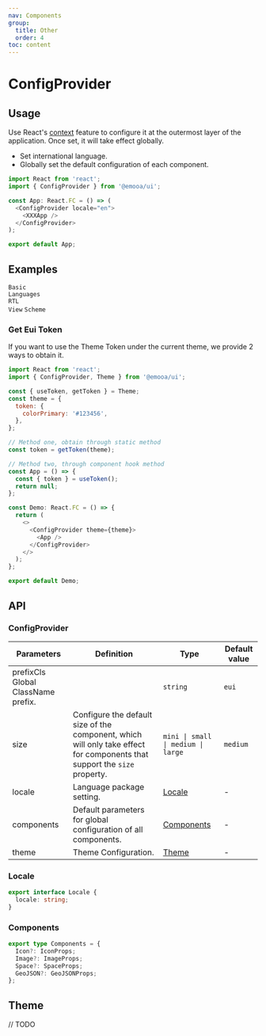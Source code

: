 ```yaml
---
nav: Components
group:
  title: Other
  order: 4
toc: content
---
```


# ConfigProvider

## Usage

Use React's [context](https://legacy.reactjs.org/docs/context.html) feature to configure it at the outermost layer of the application. Once set, it will take effect globally.

- Set international language.
- Globally set the default configuration of each component.

```js
import React from 'react';
import { ConfigProvider } from '@emooa/ui';

const App: React.FC = () => (
  <ConfigProvider locale="en">
    <XXXApp />
  </ConfigProvider>
);

export default App;
```

## Examples

<code src="../../packages/ui/examples/config-provider/basic.tsx" description="Set the default configuration of each component globally.">Basic</code>  
<code src="../../packages/ui/examples/config-provider/language.tsx" description="Set the internationalized languages.">Languages</code>  
<code src="../../packages/ui/examples/config-provider/rtl.tsx" description="Set the component to a view that reads from right to left.">RTL View</code> <code src="../../packages/ui/examples/config-provider/scheme.tsx" description="The component switches with the system theme by default, and the theme can be controlled through the `scheme` attribute.">Scheme</code>

### Get Eui Token

If you want to use the Theme Token under the current theme, we provide 2 ways to obtain it.

```js
import React from 'react';
import { ConfigProvider, Theme } from '@emooa/ui';

const { useToken, getToken } = Theme;
const theme = {
  token: {
    colorPrimary: '#123456',
  },
};

// Method one, obtain through static method
const token = getToken(theme);

// Method two, through component hook method
const App = () => {
  const { token } = useToken();
  return null;
};

const Demo: React.FC = () => {
  return (
    <>
      <ConfigProvider theme={theme}>
        <App />
      </ConfigProvider>
    </>
  );
};

export default Demo;
```

## API

### ConfigProvider

| **Parameters** | **Definition** | **Type** | **Default value** |
| --- | --- | --- | --- |
| prefixCls Global ClassName prefix. |  | `string` | `eui` |
| size | Configure the default size of the component, which will only take effect for components that support the `size` property. | `mini \| small \| medium \| large` | `medium` |
| locale | Language package setting. | [Locale](#locale) | - |
| components | Default parameters for global configuration of all components. | [Components](#components) | - |
| theme | Theme Configuration. | [Theme](#theme) | - |

### Locale

```ts
export interface Locale {
  locale: string;
}
```

### Components

```ts
export type Components = {
  Icon?: IconProps;
  Image?: ImageProps;
  Space?: SpaceProps;
  GeoJSON?: GeoJSONProps;
};
```

## Theme

// TODO
